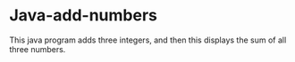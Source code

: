 # Java-add-numbers
This java program adds three integers, and then this displays the sum of all three numbers.
